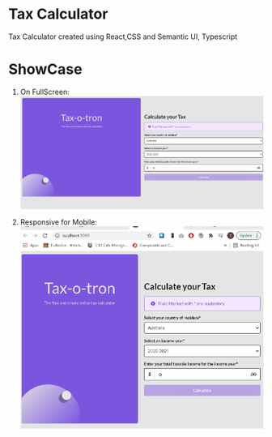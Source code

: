 # Tax Calculator 

Tax Calculator created using React,CSS and Semantic UI, Typescript



# ShowCase 

1. On FullScreen: 
![Alt Text](https://github.com/zeotuan/TaxCalculator/blob/master/gif/FullScreen.gif)

2. Responsive for Mobile:
![Alt Text](https://github.com/zeotuan/TaxCalculator/blob/master/gif/PhoneScreen.gif)

